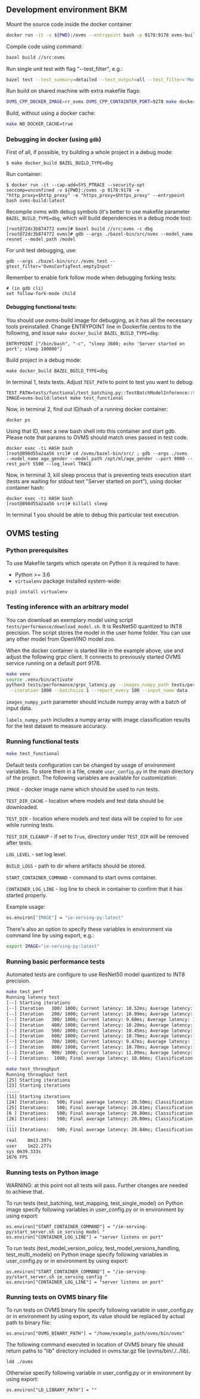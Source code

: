 ## Development environment BKM

Mount the source code inside the docker container
```bash
docker run -it -v ${PWD}:/ovms --entrypoint bash -p 9178:9178 ovms-build:latest 
```

Compile code using command:

```bash
bazel build //src:ovms
```

Run single unit test with flag "--test_filter", e.g.:

```bash
bazel test --test_summary=detailed --test_output=all --test_filter='ModelVersionStatus.*' //src:ovms_test
```

Run build on shared machine with extra makefile flags:

```bash
OVMS_CPP_DOCKER_IMAGE=rr_ovms OVMS_CPP_CONTAINTER_PORT=9278 make docker_build
```

Build, without using a docker cache:

```bash
make NO_DOCKER_CACHE=true
```

### Debugging in docker (using `gdb`)  

First of all, if possible, try building a whole project in a debug mode:
```
$ make docker_build BAZEL_BUILD_TYPE=dbg
```

Run container:
```
$ docker run -it --cap-add=SYS_PTRACE --security-opt seccomp=unconfined -v ${PWD}:/ovms -p 9178:9178 -e "http_proxy=$http_proxy" -e "https_proxy=$https_proxy" --entrypoint bash ovms-build:latest
```
Recompile ovms with debug symbols (it's better to use makefile parameter `BAZEL_BUILD_TYPE=dbg`, which will build dependencies in a debug mode too):
```
[root@72dc3b874772 ovms]# bazel build //src:ovms -c dbg
[root@72dc3b874772 ovms]# gdb --args ./bazel-bin/src/ovms --model_name resnet --model_path /model
```

For unit test debugging, use:
```
gdb --args ./bazel-bin/src/./ovms_test --gtest_filter='OvmsConfigTest.emptyInput'
```

Remember to enable fork follow mode when debugging forking tests:
```
# (in gdb cli)
set follow-fork-mode child
```

#### Debugging functional tests:

You should use ovms-build image for debugging, as it has all the necessary tools preinstalled.
Change ENTRYPOINT line in Dockerfile.centos to the following, and issue `make docker_build BAZEL_BUILD_TYPE=dbg`:
```
ENTRYPOINT ["/bin/bash", "-c", "sleep 3600; echo 'Server started on port'; sleep 100000"]
```

Build project in a debug mode:
```
make docker_build BAZEL_BUILD_TYPE=dbg
```

In terminal 1, tests tests. Adjust `TEST_PATH` to point to test you want to debug:
```
TEST_PATH=tests/functional/test_batching.py::TestBatchModelInference::test_run_inference_rest IMAGE=ovms-build:latest make test_functional
```

Now, in terminal 2, find out ID/hash of a running docker container:
```
docker ps
```

Using that ID, exec a new bash shell into this container and start gdb. Please note that params to OVMS should match ones passed in test code.
```
docker exec -ti HASH bash
[root@898d55a2aa56 src]# cd /ovms/bazel-bin/src/ ; gdb --args ./ovms  --model_name age_gender --model_path /opt/ml/age_gender --port 9000 --rest_port 5500 --log_level TRACE
```

Now, in terminal 3, kill sleep process that is preventing tests execution start (tests are waiting for stdout text "Server started on port"), using docker container hash:
```
docker exec -ti HASH bash
[root@898d55a2aa56 src]# killall sleep
```

In terminal 1 you should be able to debug this particular test execution.

## OVMS testing

### Python prerequisites

To use Makefile targets which operate on Python it is required to have:
* Python >= 3.6
* `virtualenv` package installed system-wide:
```
pip3 install virtualenv
```

### Testing inference with an arbitrary model

You can download an exemplary model using script `tests/performance/download_model.sh`. It is ResNet50 quantized to INT8 precision.
The script stores the model in the user home folder. You can use any other model from OpenVINO model zoo.

When the docker container is started like in the example above, use and adjust the following grpc client.
It connects to previously started OVMS service running on a default port 9178.

```bash
make venv
source .venv/bin/activate
python3 tests/performance/grpc_latency.py --images_numpy_path tests/performance/imgs.npy --labels_numpy_path tests/performance/labels.npy \
 --iteration 1000 --batchsize 1 --report_every 100 --input_name data
```

`images_numpy_path` parameter should include numpy array with a batch of input data.

`labels_numpy_path` includes a numpy array with image classification results for the test dataset to measure accuracy.


### Running functional tests

```bash
make test_functional
``` 
Default tests configuration can be changed by usage of environment variables. 
To store them in a file, create `user_config.py` in the main directory of the project.
The following variables are available for customization:

`IMAGE` - docker image name which should be used to run tests.

`TEST_DIR_CACHE` -  location where models and test data should be downloaded.

`TEST_DIR` -  location where models and test data will be copied to for use while running tests.

`TEST_DIR_CLEANUP` - if set to `True`, directory under `TEST_DIR` will be removed after tests.

`LOG_LEVEL` - set log level.

`BUILD_LOGS` - path to dir where artifacts should be stored.

`START_CONTAINER_COMMAND` - command to start ovms container.

`CONTAINER_LOG_LINE` - log line to check in container to confirm that it has started properly.

Example usage:

```bash
os.environ["IMAGE"] = "ie-serving-py:latest"
```

There's also an option to specify these variables in environment via command line by using export, e.g.:
```bash
export IMAGE="ie-serving-py:latest"
```

### Running basic performance tests

Automated tests are configure to use ResNet50 model quantized to INT8 precision.    

```bash
make test_perf
Running latency test
[--] Starting iterations
[--] Iteration   100/ 1000; Current latency: 10.52ms; Average latency: 11.35ms
[--] Iteration   200/ 1000; Current latency: 10.99ms; Average latency: 11.03ms
[--] Iteration   300/ 1000; Current latency: 9.60ms; Average latency: 11.02ms
[--] Iteration   400/ 1000; Current latency: 10.20ms; Average latency: 10.93ms
[--] Iteration   500/ 1000; Current latency: 10.45ms; Average latency: 10.84ms
[--] Iteration   600/ 1000; Current latency: 10.70ms; Average latency: 10.82ms
[--] Iteration   700/ 1000; Current latency: 9.47ms; Average latency: 10.88ms
[--] Iteration   800/ 1000; Current latency: 10.70ms; Average latency: 10.83ms
[--] Iteration   900/ 1000; Current latency: 11.09ms; Average latency: 10.85ms
[--] Iterations:  1000; Final average latency: 10.86ms; Classification accuracy: 100.0%
``` 

```bash
make test_throughput
Running throughput test
[25] Starting iterations
[23] Starting iterations
.....
[11] Starting iterations
[24] Iterations:   500; Final average latency: 20.50ms; Classification accuracy: 100.0%
[25] Iterations:   500; Final average latency: 20.81ms; Classification accuracy: 100.0%
[6 ] Iterations:   500; Final average latency: 20.80ms; Classification accuracy: 100.0%
[26] Iterations:   500; Final average latency: 20.80ms; Classification accuracy: 100.0%
...
[11] Iterations:   500; Final average latency: 20.84ms; Classification accuracy: 100.0%

real	0m13.397s
user	1m22.277s
sys	0m39.333s
1076 FPS
``` 

### Running tests on Python image

WARNING: at this point not all tests will pass. Further changes are needed to achieve that.

To run tests (test_batching, test_mapping, test_single_model) on Python image specify following variables in user_config.py or in environment by using export:
```
os.environ["START_CONTAINER_COMMAND"] = "/ie-serving-py/start_server.sh ie_serving model "
os.environ["CONTAINER_LOG_LINE"] = "server listens on port"
```

To run tests (test_model_version_policy, test_model_versions_handling, test_multi_models) on Python image specify following variables in user_config.py or in environment by using export:
```
os.environ["START_CONTAINER_COMMAND"] = "/ie-serving-py/start_server.sh ie_serving config "
os.environ["CONTAINER_LOG_LINE"] = "server listens on port"
```

### Running tests on OVMS binary file

To run tests on OVMS binary file specify following variable in user_config.py or in environment by using export, its value should be replaced by actual path to binary file:

```
os.environ["OVMS_BINARY_PATH"] = "/home/example_path/ovms/bin/ovms"
```

The following command executed in location of OVMS binary file should return paths to "lib" directory included in ovms.tar.gz file (ovms/bin/./../lib).
```
ldd ./ovms
```
Otherwise specify following variable in user_config.py or in environment by using export:
```
os.environ["LD_LIBRARY_PATH"] = ""
```
